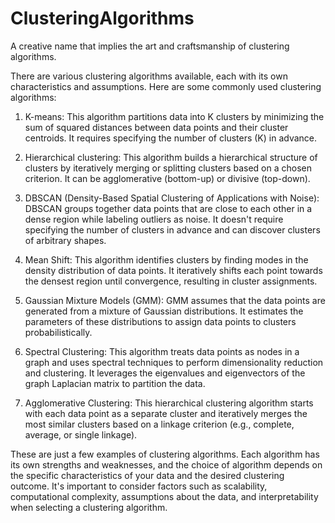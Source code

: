 # ClusteringAlgorithms
A creative name that implies the art and craftsmanship of clustering algorithms.

There are various clustering algorithms available, each with its own characteristics and assumptions. Here are some commonly used clustering algorithms:

1. K-means: This algorithm partitions data into K clusters by minimizing the sum of squared distances between data points and their cluster centroids. It requires specifying the number of clusters (K) in advance.

2. Hierarchical clustering: This algorithm builds a hierarchical structure of clusters by iteratively merging or splitting clusters based on a chosen criterion. It can be agglomerative (bottom-up) or divisive (top-down).

3. DBSCAN (Density-Based Spatial Clustering of Applications with Noise): DBSCAN groups together data points that are close to each other in a dense region while labeling outliers as noise. It doesn't require specifying the number of clusters in advance and can discover clusters of arbitrary shapes.

4. Mean Shift: This algorithm identifies clusters by finding modes in the density distribution of data points. It iteratively shifts each point towards the densest region until convergence, resulting in cluster assignments.

5. Gaussian Mixture Models (GMM): GMM assumes that the data points are generated from a mixture of Gaussian distributions. It estimates the parameters of these distributions to assign data points to clusters probabilistically.

6. Spectral Clustering: This algorithm treats data points as nodes in a graph and uses spectral techniques to perform dimensionality reduction and clustering. It leverages the eigenvalues and eigenvectors of the graph Laplacian matrix to partition the data.

7. Agglomerative Clustering: This hierarchical clustering algorithm starts with each data point as a separate cluster and iteratively merges the most similar clusters based on a linkage criterion (e.g., complete, average, or single linkage).

These are just a few examples of clustering algorithms. Each algorithm has its own strengths and weaknesses, and the choice of algorithm depends on the specific characteristics of your data and the desired clustering outcome. It's important to consider factors such as scalability, computational complexity, assumptions about the data, and interpretability when selecting a clustering algorithm.
